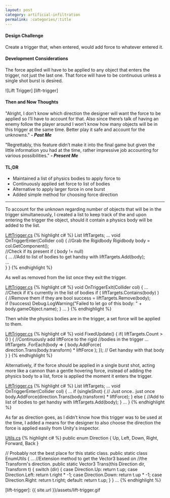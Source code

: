 ```yaml
---
layout: post
category: artificial-infiltration
permalink: :categories/:title
---
```


#### Design Challenge
Create a trigger that, when entered, would add force to whatever entered it. 

#### Development Considerations
The force applied will have to be applied to any object that enters the trigger, not just the last one. That force will have to be continuous unless a single shot burst is desired. 

![Lift Trigger] [lift-trigger]

<!--excerpt_end-->

#### Then and Now Thoughts

"Alright, I don’t know which direction the designer will want the force to be applied so I’ll have to account for that. Also since there’s talk of having an enemy follow the player around I won’t know how many objects will be in this trigger at the same time. Better play it safe and account for the unknowns." 
**_- Past Me_**

"Regrettably, this feature didn’t make it into the final game but given the little information you had at the time, rather impressive job accounting for various possibilities." 
**_- Present Me_**

#### TL;DR
- Maintained a list of physics bodies to apply force to
- Continuously applied set force to list of bodies
- Alternative to apply larger force in one burst 
- Added simple method for choosing force direction


---

To account for the unknown regarding number of objects that will be in the trigger simultaneously, I created a list to keep track of the and upon entering the trigger the object, should it contain a physics body will be added to the list.

[LiftTrigger.cs]
{% highlight c# %}
List<Rigidbody> liftTargets;
...
void OnTriggerEnter(Collider col)
{
    //Grab the Rigidbody
    Rigidbody body = col.GetComponent<Rigidbody>();             
    //Check if its present
    if ( body != null)                                       
    {
        ...
        //Add to list of bodies to get handsy with
        liftTargets.Add(body);                                  
        ...      
    }
}
{% endhighlight %}

As well as removed from the list once they exit the trigger.

[LiftTrigger.cs]
{% highlight c# %}
void OnTriggerExit(Collider col)
{
    ...
    //Check if it's currently in the list of bodies
    if ( liftTargets.Contains(body) )                       
    {
        //Remove them if they are
        bool success = liftTargets.Remove(body);            
        if (!success) 
            Debug.LogWarning("Failed to let go of this body: " + 
                    body.gameObject.name);
    }
    ...
}
{% endhighlight %}

Then while the physics bodies are in the trigger, a set force will be applied to them.

[LiftTrigger.cs]
{% highlight c# %}
void FixedUpdate()
{
    if( liftTargets.Count > 0 )
    {
        //Continuously add liftForce to the rigid
        //bodies in the trigger
        ...
        liftTargets
            .ForEach(body => {
            body.AddForce(
                direction.Trans(body.transform) * liftForce );
        }); // Get handsy with that body
    }
}
{% endhighlight %}

Alternatively, if the force should be applied in a single burst shot, acting more like a cannon than a gentle hovering force, instead of adding the physics body to a list, force is applied the moment it enters the trigger.

[LiftTrigger.cs]
{% highlight c# %}
List<Rigidbody> liftTargets;
...
void OnTriggerEnter(Collider col)
{
    ...
    if (singleShot)
    {
        // Just once.. just once 
        body.AddForce(direction.Trans(body.transform) * liftForce);
    }
    else
    {
        //Add to list of bodies to get handsy with
        liftTargets.Add(body);
    }
    ...
}
{% endhighlight %}

As far as direction goes, as I didn’t know how this trigger was to be used at the time, I added a means for the designer to also choose the direction the force is applied easily from Unity's inspector.

[Utils.cs]
{% highlight c# %}
public enum Direction { Up, Left, Down, Right, Forward, Back }

// Probably not the best place for this static class. 
public static class EnumUtils
{
    ...
    //Extension method to get the Vector3 based on 
    //the Transform's direction. 
    public static Vector3 Trans(this Direction dir, Transform t)
    {
        switch (dir)
        {
            case Direction.Up:
                return t.up;
            case Direction.Left:
                return t.right * -1;
            case Direction.Down:
                return t.up * -1;
            case Direction.Right:
                return t.right;
            default:
                return t.up;
        }
    }
    ...
{% endhighlight %}

[lift-trigger]:         {{ site.url }}/assets/lift-trigger.gif


[LiftTrigger.cs]:         https://github.com/Kpable/Artificial-Infiltration/blob/master/Scripts/Triggers/LiftTrigger.cs
[Utils.cs]:               https://github.com/Kpable/Artificial-Infiltration/blob/master/Scripts/Utils.cs
